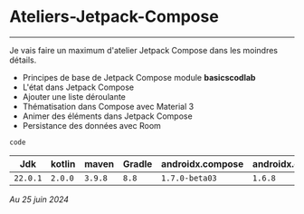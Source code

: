 # Ateliers-Jetpack-Compose
---
Je vais faire un maximum d'atelier Jetpack Compose dans les moindres détails.

- Principes de base de Jetpack Compose module **basicscodlab**
- L'état dans Jetpack Compose
- Ajouter une liste déroulante
- Thématisation dans Compose avec Material 3
- Animer des éléments dans Jetpack Compose
- Persistance des données avec Room

`code`


 Jdk      | kotlin  | maven   | Gradle | androidx.compose | androidx.compose(stable) |
----------|---------|---------|--------|------------------|--------------------------|
 `22.0.1` | `2.0.0` | `3.9.8` | `8.8`  | `1.7.0-beta03`   | `1.6.8`                  |

 *Au 25 juin 2024*

  